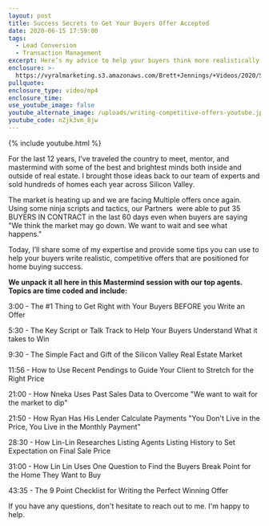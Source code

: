 ```yaml
---
layout: post
title: Success Secrets to Get Your Buyers Offer Accepted
date: 2020-06-15 17:59:00
tags:
  - Lead Conversion
  - Transaction Management
excerpt: Here’s my advice to help your buyers think more realistically.
enclosure: >-
  https://vyralmarketing.s3.amazonaws.com/Brett+Jennings/+Videos/2020/Success+Secrets+To+Get+Your+Buyers+Offer+Accepted.mp4
pullquote:
enclosure_type: video/mp4
enclosure_time:
use_youtube_image: false
youtube_alternate_image: /uploads/writing-competitive-offers-youtube.jpg
youtube_code: nZjk3vm_8jw
---
```


{% include youtube.html %}

For the last 12 years, I’ve traveled the country to meet, mentor, and mastermind with some of the best and brightest minds both inside and outside of real estate. I brought those ideas back to our team of experts and sold hundreds of homes each year across Silicon Valley.

The market is heating up and we are facing Multiple offers once again. Using some ninja scripts and tactics, our Partners&nbsp; were able to put 35 BUYERS IN CONTRACT in the last 60 days even when buyers are saying "We think the market may go down. We want to wait and see what happens."

Today, I’ll share some of my expertise and provide some tips you can use to help your buyers write realistic, competitive offers that are positioned for home buying success.

**We unpack it all here in this Mastermind session with our top agents. Topics are time coded and include:**

3:00 - The \#1 Thing to Get Right with Your Buyers BEFORE you Write an Offer&nbsp;

5:30 - The Key Script or Talk Track to Help Your Buyers Understand What it takes to Win

9:30 - The Simple Fact and Gift of the Silicon Valley Real Estate Market&nbsp;

11:56 - How to Use Recent Pendings to Guide Your Client to Stretch for the Right Price

21:00 - How Nneka Uses Past Sales Data to Overcome "We want to wait for the market to dip"

21:50 - How Ryan Has His Lender Calculate Payments "You Don't Live in the Price, You Live in the Monthly Payment"

28:30 - How Lin-Lin Researches Listing Agents Listing History to Set Expectation on Final Sale Price&nbsp;

31:00 - How Lin Lin Uses One Question to Find the Buyers Break Point for the Home They Want to Buy

43:35 - The 9 Point Checklist for Writing the Perfect Winning Offer

If you have any questions, don't hesitate to reach out to me. I'm happy to help.